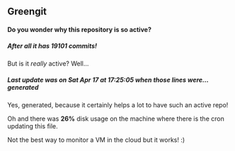 ## Greengit

#### Do you wonder why this repository is so active?

##### After all it has 19101 commits!

But is it *really* active? Well...

##### Last update was on Sat Apr 17 at 17:25:05 when those lines were... generated

Yes, generated, because it certainly helps a lot to have such an active repo!

Oh and there was **26%** disk usage on the machine
where there is the cron updating this file.

Not the best way to monitor a VM in the cloud but it works! :)
